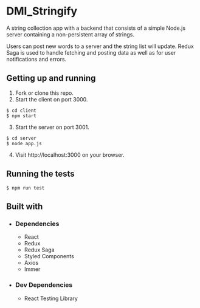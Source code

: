 # DMI_Stringify
A string collection app with a backend that consists of a simple Node.js server containing a non-persistent array of strings. 

Users can post new words to a server and the string list will update. Redux Saga is used to handle fetching and posting data as well as for user notifications and errors.

## Getting up and running

1. Fork or clone this repo.
2. Start the client on port 3000.
```shell
$ cd client
$ npm start
```
3. Start the server on port 3001.
```shell
$ cd server
$ node app.js
```
4. Visit http://localhost:3000 on your browser.

## Running the tests

```shell
$ npm run test
```

## Built with

+ ### Dependencies

  + React
  + Redux
  + Redux Saga
  + Styled Components
  + Axios
  + Immer

+ ### Dev Dependencies

  + React Testing Library


